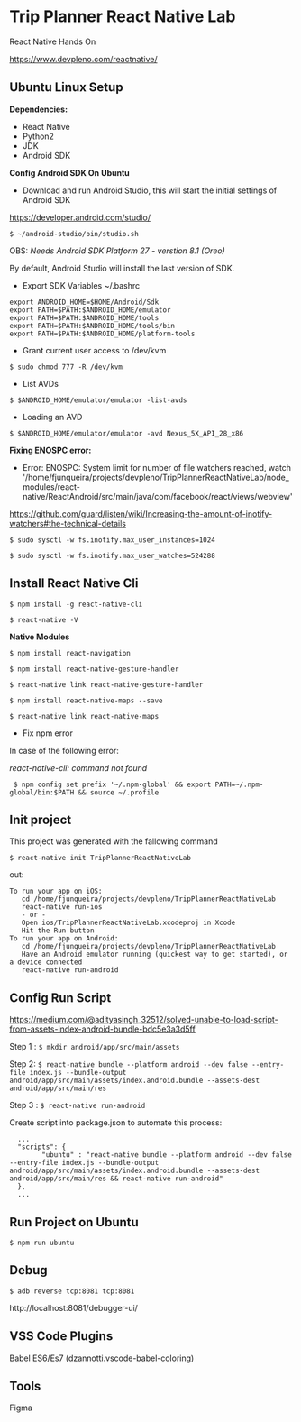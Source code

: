 # Trip Planner React Native Lab

React Native Hands On

https://www.devpleno.com/reactnative/


## Ubuntu Linux Setup

**Dependencies:**

* React Native
* Python2
* JDK
* Android SDK


**Config Android SDK On Ubuntu**

* Download and run Android Studio, this will start the initial settings of Android SDK

https://developer.android.com/studio/

`$ ~/android-studio/bin/studio.sh
`

OBS: _Needs Android SDK Platform 27 - verstion 8.1 (Oreo)_ 

By default, Android Studio will install the last version of SDK. 


* Export SDK Variables ~/.bashrc

```
export ANDROID_HOME=$HOME/Android/Sdk
export PATH=$PATH:$ANDROID_HOME/emulator
export PATH=$PATH:$ANDROID_HOME/tools
export PATH=$PATH:$ANDROID_HOME/tools/bin
export PATH=$PATH:$ANDROID_HOME/platform-tools
```

* Grant current user access to /dev/kvm

`$ sudo chmod 777 -R /dev/kvm
`


* List AVDs 

`$ $ANDROID_HOME/emulator/emulator -list-avds`

* Loading an AVD

`$ $ANDROID_HOME/emulator/emulator -avd Nexus_5X_API_28_x86`


**Fixing ENOSPC error:**

* Error: ENOSPC: System limit for number of file watchers reached, watch '/home/fjunqueira/projects/devpleno/TripPlannerReactNativeLab/node_modules/react-native/ReactAndroid/src/main/java/com/facebook/react/views/webview'

https://github.com/guard/listen/wiki/Increasing-the-amount-of-inotify-watchers#the-technical-details


`$ sudo sysctl -w fs.inotify.max_user_instances=1024
`

`$ sudo sysctl -w fs.inotify.max_user_watches=524288
`


## Install React Native Cli

`$ npm install -g react-native-cli
`

`$ react-native -V
`

**Native Modules**

`$ npm install react-navigation
`

`$ npm install react-native-gesture-handler
`

`$ react-native link react-native-gesture-handler
`

`$ npm install react-native-maps --save
`

` $ react-native link react-native-maps
`


* Fix npm error

In case of the following error:

_react-native-cli: command not found_

` $ npm config set prefix '~/.npm-global' && export PATH=~/.npm-global/bin:$PATH && source ~/.profile` 


## Init project

This project was generated with the fallowing command

`$ react-native init TripPlannerReactNativeLab`

out:

```
To run your app on iOS:
   cd /home/fjunqueira/projects/devpleno/TripPlannerReactNativeLab
   react-native run-ios
   - or -
   Open ios/TripPlannerReactNativeLab.xcodeproj in Xcode
   Hit the Run button
To run your app on Android:
   cd /home/fjunqueira/projects/devpleno/TripPlannerReactNativeLab
   Have an Android emulator running (quickest way to get started), or a device connected
   react-native run-android
```

## Config Run Script

https://medium.com/@adityasingh_32512/solved-unable-to-load-script-from-assets-index-android-bundle-bdc5e3a3d5ff


Step 1 :
`$ mkdir android/app/src/main/assets`

Step 2:
`$ react-native bundle --platform android --dev false --entry-file index.js --bundle-output android/app/src/main/assets/index.android.bundle --assets-dest android/app/src/main/res`

Step 3 :
`$ react-native run-android`

Create script into package.json to automate this process:

```
  ...
  "scripts": {
        "ubuntu" : "react-native bundle --platform android --dev false --entry-file index.js --bundle-output android/app/src/main/assets/index.android.bundle --assets-dest android/app/src/main/res && react-native run-android"
  },
  ...
```


## Run Project on Ubuntu

`$ npm run ubuntu
`

## Debug

`$ adb reverse tcp:8081 tcp:8081
`

http://localhost:8081/debugger-ui/



## VSS Code Plugins

Babel ES6/Es7 (dzannotti.vscode-babel-coloring)


## Tools

Figma



